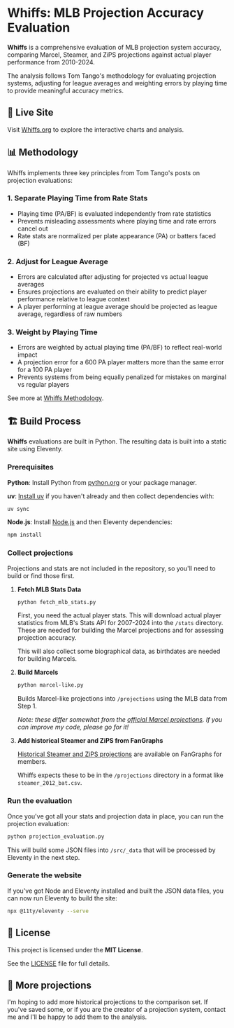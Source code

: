 # Whiffs: MLB Projection Accuracy Evaluation

**Whiffs** is a comprehensive evaluation of MLB projection system accuracy, comparing Marcel, Steamer, and ZiPS projections against actual player performance from 2010-2024.

The analysis follows Tom Tango's methodology for evaluating projection systems, adjusting for league averages and weighting errors by playing time to provide meaningful accuracy metrics.

## 🔗 Live Site

Visit [Whiffs.org](https://whiffs.org) to explore the interactive charts and analysis.

## 📊 Methodology

Whiffs implements three key principles from Tom Tango's posts on projection evaluations:

### 1. Separate Playing Time from Rate Stats
- Playing time (PA/BF) is evaluated independently from rate statistics
- Prevents misleading assessments where playing time and rate errors cancel out
- Rate stats are normalized per plate appearance (PA) or batters faced (BF)

### 2. Adjust for League Average
- Errors are calculated after adjusting for projected vs actual league averages
- Ensures projections are evaluated on their ability to predict player performance relative to league context
- A player performing at league average should be projected as league average, regardless of raw numbers

### 3. Weight by Playing Time
- Errors are weighted by actual playing time (PA/BF) to reflect real-world impact
- A projection error for a 600 PA player matters more than the same error for a 100 PA player
- Prevents systems from being equally penalized for mistakes on marginal vs regular players

See more at [Whiffs Methodology](https://whiffs.org/methodology).

## 🏗️ Build Process

**Whiffs** evaluations are built in Python. The resulting data is built into a static site using Eleventy.

### Prerequisites

**Python**: Install Python from [python.org](https://www.python.org/downloads/) or your package manager.

**uv**: [Install uv](https://docs.astral.sh/uv/getting-started/installation/) if you haven't already and then collect dependencies with:
```bash
uv sync
```

**Node.js**: Install [Node.js](https://nodejs.org/) and then Eleventy dependencies:
```bash
npm install
```

### Collect projections

Projections and stats are not included in the repository, so you'll need to build or find those first.

1. **Fetch MLB Stats Data**

   ```bash
   python fetch_mlb_stats.py
   ```
   First, you need the actual player stats. This will download actual player statistics from MLB's Stats API for 2007-2024 into the `/stats` directory. These are needed for building the Marcel projections and for assessing projection accuracy.

   This will also collect some biographical data, as birthdates are needed for building Marcels.

2. **Build Marcels**

    ```bash
    python marcel-like.py
    ```

    Builds Marcel-like projections into `/projections` using the MLB data from Step 1.

    *Note: these differ somewhat from the [official Marcel projections](https://www.tangotiger.net/marcel/). If you can improve my code, please go for it!*

3. **Add historical Steamer and ZiPS from FanGraphs**

    [Historical Steamer and ZiPS projections](https://www.fangraphs.com/projections) are available on FanGraphs for members.

    Whiffs expects these to be in the `/projections` directory in a format like `steamer_2012_bat.csv`.

### Run the evaluation

  Once you've got all your stats and projection data in place, you can run the projection evaluation:

  ```bash
  python projection_evaluation.py
  ```
  This will build some JSON files into `/src/_data` that will be processed by Eleventy in the next step.

### Generate the website

If you've got Node and Eleventy installed and built the JSON data files, you can now run Eleventy to build the site:

   ```bash
   npx @11ty/eleventy --serve
   ```


## 📜 License

This project is licensed under the **MIT License**.

See the [LICENSE](LICENSE) file for full details.

## 🤝 More projections

I'm hoping to add more historical projections to the comparison set. If you've saved some, or if you are the creator of a projection system, contact me and I'll be happy to add them to the analysis.